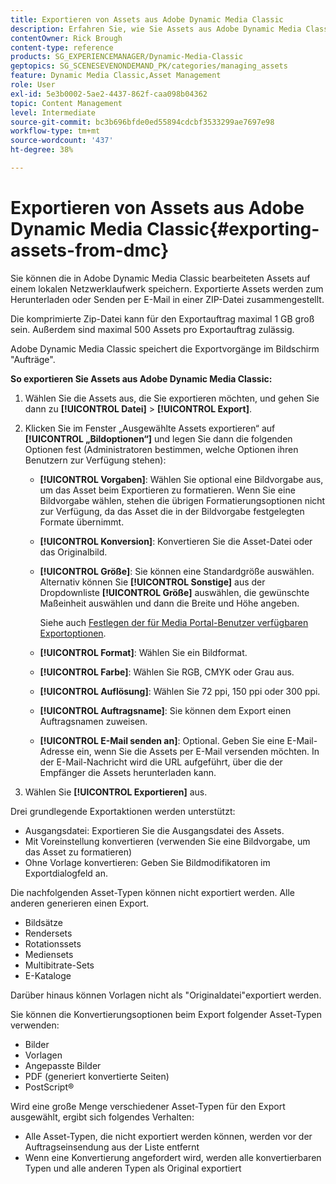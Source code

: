 ```yaml
---
title: Exportieren von Assets aus Adobe Dynamic Media Classic
description: Erfahren Sie, wie Sie Assets aus Adobe Dynamic Media Classic exportieren.
contentOwner: Rick Brough
content-type: reference
products: SG_EXPERIENCEMANAGER/Dynamic-Media-Classic
geptopics: SG_SCENESEVENONDEMAND_PK/categories/managing_assets
feature: Dynamic Media Classic,Asset Management
role: User
exl-id: 5e3b0002-5ae2-4437-862f-caa098b04362
topic: Content Management
level: Intermediate
source-git-commit: bc3b696bfde0ed55894cdcbf3533299ae7697e98
workflow-type: tm+mt
source-wordcount: '437'
ht-degree: 38%

---
```


# Exportieren von Assets aus Adobe Dynamic Media Classic{#exporting-assets-from-dmc}

Sie können die in Adobe Dynamic Media Classic bearbeiteten Assets auf einem lokalen Netzwerklaufwerk speichern. Exportierte Assets werden zum Herunterladen oder Senden per E-Mail in einer ZIP-Datei zusammengestellt.

Die komprimierte Zip-Datei kann für den Exportauftrag maximal 1 GB groß sein. Außerdem sind maximal 500 Assets pro Exportauftrag zulässig.

Adobe Dynamic Media Classic speichert die Exportvorgänge im Bildschirm &quot;Aufträge&quot;.

**So exportieren Sie Assets aus Adobe Dynamic Media Classic:**

1. Wählen Sie die Assets aus, die Sie exportieren möchten, und gehen Sie dann zu **[!UICONTROL Datei]** > **[!UICONTROL Export]**.
1. Klicken Sie im Fenster „Ausgewählte Assets exportieren“ auf **[!UICONTROL „Bildoptionen“]** und legen Sie dann die folgenden Optionen fest (Administratoren bestimmen, welche Optionen ihren Benutzern zur Verfügung stehen):

   * **[!UICONTROL Vorgaben]**: Wählen Sie optional eine Bildvorgabe aus, um das Asset beim Exportieren zu formatieren. Wenn Sie eine Bildvorgabe wählen, stehen die übrigen Formatierungsoptionen nicht zur Verfügung, da das Asset die in der Bildvorgabe festgelegten Formate übernimmt.

   * **[!UICONTROL Konversion]**: Konvertieren Sie die Asset-Datei oder das Originalbild.

   * **[!UICONTROL Größe]**: Sie können eine Standardgröße auswählen. Alternativ können Sie **[!UICONTROL Sonstige]** aus der Dropdownliste **[!UICONTROL Größe]** auswählen, die gewünschte Maßeinheit auswählen und dann die Breite und Höhe angeben.

     Siehe auch [Festlegen der für Media Portal-Benutzer verfügbaren Exportoptionen](specifying-export-options-available-media.md#specifying_export_options_available_to_media_portal_users).

   * **[!UICONTROL Format]**: Wählen Sie ein Bildformat.

   * **[!UICONTROL Farbe]**: Wählen Sie RGB, CMYK oder Grau aus.

   * **[!UICONTROL Auflösung]**: Wählen Sie 72 ppi, 150 ppi oder 300 ppi.

   * **[!UICONTROL Auftragsname]**: Sie können dem Export einen Auftragsnamen zuweisen.

   * **[!UICONTROL E-Mail senden an]**: Optional. Geben Sie eine E-Mail-Adresse ein, wenn Sie die Assets per E-Mail versenden möchten. In der E-Mail-Nachricht wird die URL aufgeführt, über die der Empfänger die Assets herunterladen kann.

1. Wählen Sie **[!UICONTROL Exportieren]** aus.

Drei grundlegende Exportaktionen werden unterstützt:

* Ausgangsdatei: Exportieren Sie die Ausgangsdatei des Assets.
* Mit Voreinstellung konvertieren (verwenden Sie eine Bildvorgabe, um das Asset zu formatieren)
* Ohne Vorlage konvertieren: Geben Sie Bildmodifikatoren im Exportdialogfeld an.

Die nachfolgenden Asset-Typen können nicht exportiert werden. Alle anderen generieren einen Export.

* Bildsätze
* Rendersets
* Rotationssets
* Mediensets
* Multibitrate-Sets
* E-Kataloge

Darüber hinaus können Vorlagen nicht als &quot;Originaldatei&quot;exportiert werden.

Sie können die Konvertierungsoptionen beim Export folgender Asset-Typen verwenden:

* Bilder
* Vorlagen
* Angepasste Bilder
* PDF (generiert konvertierte Seiten)
* PostScript®

Wird eine große Menge verschiedener Asset-Typen für den Export ausgewählt, ergibt sich folgendes Verhalten:

* Alle Asset-Typen, die nicht exportiert werden können, werden vor der Auftragseinsendung aus der Liste entfernt
* Wenn eine Konvertierung angefordert wird, werden alle konvertierbaren Typen und alle anderen Typen als Original exportiert
